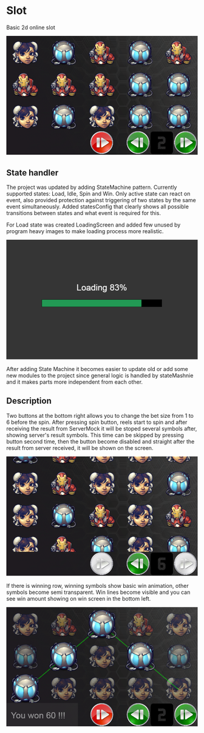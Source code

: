 # Slot
Basic 2d online slot 

![Slot](/images/forReadme/start.PNG)

## State handler

The project was updated by adding StateMachine pattern. Currently supported states: Load, Idle, Spin and Win. Only 
active state can react on event, also provided protection against triggering of two states by the same event 
simultaneously. Added statesConfig that clearly shows all possible transitions between states and what event is 
required for this.

For Load state was created LoadingScreen and added few unused by program heavy images to make loading process more 
realistic.

![Slot](/images/forReadme/loading.PNG)

After adding State Machine it becomes easier to update old or add some new modules to the project since general logic 
is handled by stateMashnie and it makes parts more independent from each other.

## Description
Two buttons at the bottom right allows you to change the bet size from 1 to 6 before the spin. 
After pressing spin button, reels start to spin and after receiving the result from ServerMock 
it will be stoped several symbols after, showing server's result symbols. This time can be skipped 
by pressing button second time, then the button become disabled and straight after the result from server received, 
it will be shown on the screen.

![Slot](/images/forReadme/disabledButtons.PNG)

If there is winning row, winning symbols show basic win animation, other symbols become semi transparent. 
Win lines become visible and you can see win amount showing on win screen in the bottom left.

![Slot](/images/forReadme/winAnim.PNG)